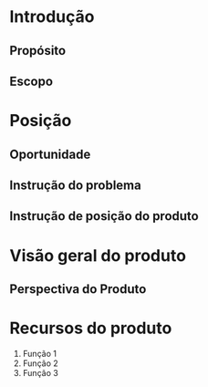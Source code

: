 # Introdução
## Propósito
## Escopo
# Posição
## Oportunidade
## Instrução do problema
## Instrução de posição do produto
# Visão geral do produto
## Perspectiva do Produto
# Recursos do produto
1. Função 1
2. Função 2
3. Função 3